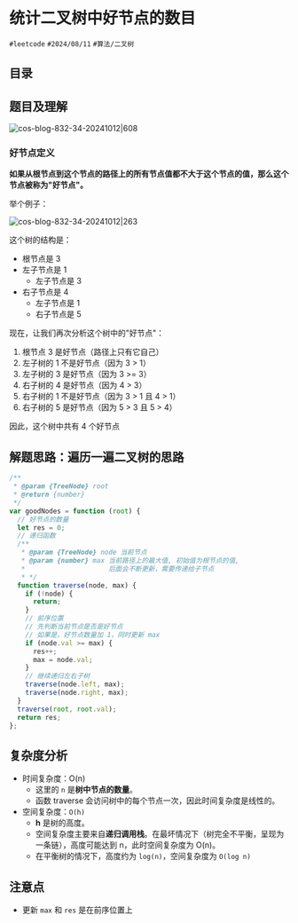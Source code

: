 
# 统计二叉树中好节点的数目


`#leetcode`   `#2024/08/11`  `#算法/二叉树` 


## 目录
<!-- toc -->
 ## 题目及理解 

![cos-blog-832-34-20241012|608](https://blog-1310531898.cos.ap-beijing.myqcloud.com/832-34-20241012/Pasted%20image%2020240811201951.png)

### 好节点定义

**如果从根节点到这个节点的路径上的所有节点值都不大于这个节点的值，那么这个节点被称为"好节点"。**

举个例子：

![cos-blog-832-34-20241012|263](https://blog-1310531898.cos.ap-beijing.myqcloud.com/832-34-20241012/Pasted%20image%2020240811202056.png)

这个树的结构是：
- 根节点是 3
- 左子节点是 1
	- 左子节点是 3
- 右子节点是 4
	- 左子节点是 1
	- 右子节点是 5

现在，让我们再次分析这个树中的"好节点"：
1. 根节点 3 是好节点（路径上只有它自己）
2. 左子树的 1 不是好节点（因为 3 > 1）
3. 左子树的 3 是好节点（因为 3 >= 3）
4. 右子树的 4 是好节点（因为 4 > 3）
5. 右子树的 1 不是好节点（因为 3 > 1 且 4 > 1）
6. 右子树的 5 是好节点（因为 5 > 3 且 5 > 4）

因此，这个树中共有 4 个好节点

## 解题思路：遍历一遍二叉树的思路

```javascript
/**
 * @param {TreeNode} root
 * @return {number}
 */
var goodNodes = function (root) {
  // 好节点的数量
  let res = 0;
  // 递归函数
  /**
   * @param {TreeNode} node 当前节点
   * @param {number} max 当前路径上的最大值, 初始值为根节点的值,
   *                     后面会不断更新，需要传递给子节点
   * */
  function traverse(node, max) {
    if (!node) {
      return;
    }
    // 前序位置
    // 先判断当前节点是否是好节点
    // 如果是，好节点数量加 1，同时更新 max
    if (node.val >= max) {
      res++;
      max = node.val;
    }
    // 继续递归左右子树
    traverse(node.left, max);
    traverse(node.right, max);
  }
  traverse(root, root.val);
  return res;
};
```

## 复杂度分析

- 时间复杂度：O(n)
    - 这里的 `n` 是**树中节点的数量**。
    - 函数 traverse 会访问树中的每个节点一次，因此时间复杂度是线性的。
- 空间复杂度：`O(h)`
    - **h** 是树的高度。
    - 空间复杂度主要来自**递归调用栈**。在最坏情况下（树完全不平衡，呈现为一条链），高度可能达到 n，此时空间复杂度为 O(n)。
    - 在平衡树的情况下，高度约为 `log(n)`，空间复杂度为 `O(log n)`

## 注意点

- 更新 `max` 和 `res` 是在前序位置上

